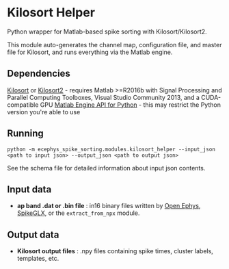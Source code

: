 Kilosort Helper
==============
Python wrapper for Matlab-based spike sorting with Kilosort/Kilosort2.

This module auto-generates the channel map, configuration file, and master file for Kilosort, and runs everything via the Matlab engine.

Dependencies
------------
[Kilosort](https://github.com/MouseLand/Kilosort2) or [Kilosort2](https://github.com/cortex-lab/kilosort) - requires Matlab >=R2016b with Signal Processing and Parallel Computing Toolboxes, Visual Studio Community 2013, and a CUDA-compatible GPU
[Matlab Engine API for Python](https://www.mathworks.com/help/matlab/matlab_external/install-the-matlab-engine-for-python.html) - this may restrict the Python version you're able to use

Running
-------
```
python -m ecephys_spike_sorting.modules.kilosort_helper --input_json <path to input json> --output_json <path to output json>
```
See the schema file for detailed information about input json contents.


Input data
----------
- **ap band .dat or .bin file** : in16 binary files written by [Open Ephys](https://github.com/open-ephys/plugin-GUI), [SpikeGLX](https://github.com/billkarsh/spikeglx), or the `extract_from_npx` module.

Output data
-----------
- **Kilosort output files** : .npy files containing spike times, cluster labels, templates, etc.